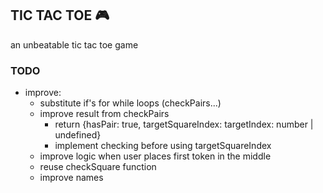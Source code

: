 ## TIC TAC TOE :video_game:
an unbeatable tic tac toe game

### TODO
- improve:
    - substitute if's for while loops (checkPairs...)
    - improve result from checkPairs
        - return {hasPair: true, targetSquareIndex: targetIndex: number | undefined}
        - implement checking before using targetSquareIndex
    - improve logic when user places first token in the middle
    - reuse checkSquare function
    - improve names